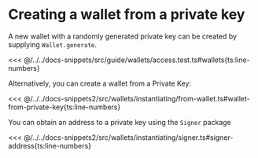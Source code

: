 # Creating a wallet from a private key

A new wallet with a randomly generated private key can be created by supplying `Wallet.generate`.

<<< @/../../docs-snippets/src/guide/wallets/access.test.ts#wallets{ts:line-numbers}

Alternatively, you can create a wallet from a Private Key:

<<< @/../../docs-snippets2/src/wallets/instantiating/from-wallet.ts#wallet-from-private-key{ts:line-numbers}

You can obtain an address to a private key using the `Signer` package

<<< @/../../docs-snippets2/src/wallets/instantiating/signer.ts#signer-address{ts:line-numbers}
